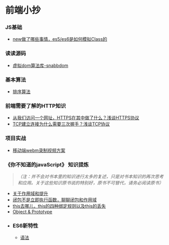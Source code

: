 # 前端小抄
### JS基础
  * [new做了哪些事情，es5/es6是如何模拟Class的](https://github.com/YuFon/blog/issues/7)

### 读读源码
  * [虚拟dom算法库-snabbdom](https://github.com/YuFon/blog/issues/11)

### 基本算法
   * [排序算法](https://github.com/YuFon/blog/issues/10)

### 前端需要了解的HTTP知识
  * [从我们访问一个网址，HTTPS在其中做了什么？浅谈HTTPS协议](https://github.com/YuFon/blog/issues/5)
  * [TCP建立连接为什么需要三次握手？浅谈TCP协议](https://github.com/YuFon/blog/issues/6)

### 项目实战
  * [移动端webm录制视频方案](https://github.com/YuFon/blog/issues/8)

### 《你不知道的javaScript》 知识提炼
> _（注：并不会对书本里的知识进行太多的复述，只是对书本知识的再次思考和应用。关于这些知识原书说的特别好，原书不可替代，请务必阅读原书）_
   * [关于作用域和提升](https://github.com/YuFon/blog/issues/1)
   * [闭包不是立即执行函数，聊聊闭包和作用域](https://github.com/YuFon/blog/issues/2)
   * [this去哪儿，this的四种绑定规则以及this的丢失](https://github.com/YuFon/blog/issues/3)
   * [Object & Prototype](https://github.com/YuFon/blog/issues/4)
   * ### ES6新特性
       * [语法](https://github.com/YuFon/blog/issues/9)


